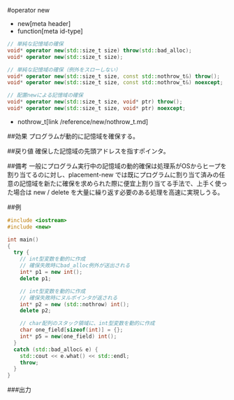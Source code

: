 #operator new
* new[meta header]
* function[meta id-type]

```cpp
// 単純な記憶域の確保
void* operator new(std::size_t size) throw(std::bad_alloc);				// C++03 まで
void* operator new(std::size_t size);									// C++11 から

// 単純な記憶域の確保（例外をスローしない）
void* operator new(std::size_t size, const std::nothrow_t&) throw();	// C++03 まで
void* operator new(std::size_t size, const std::nothrow_t&) noexcept;	// C++11 から

// 配置newによる記憶域の確保
void* operator new(std::size_t size, void* ptr) throw();				// C++03 まで
void* operator new(std::size_t size, void* ptr) noexcept;				// C++11 から
```
* nothrow_t[link /reference/new/nothrow_t.md]


##効果
プログラムが動的に記憶域を確保する。


##戻り値
確保した記憶域の先頭アドレスを指すポインタ。


##備考
一般にプログラム実行中の記憶域の動的確保は処理系がOSからヒープを割り当てるのに対し、placement-new では既にプログラムに割り当て済みの任意の記憶域を新たに確保を求められた際に便宜上割り当てる手法で、上手く使った場合は new / delete を大量に繰り返す必要のある処理を高速に実現しうる。


##例
```cpp
#include <iostream>
#include <new>

int main()
{
  try {
    // int型変数を動的に作成
    // 確保失敗時にbad_alloc例外が送出される
    int* p1 = new int();
    delete p1;

    // int型変数を動的に作成
    // 確保失敗時にヌルポインタが返される
    int* p2 = new (std::nothrow) int();
    delete p2;

    // char配列のスタック領域に、int型変数を動的に作成
    char one_field[sizeof(int)] = {};
    int* p5 = new(one_field) int();
  }
  catch (std::bad_alloc& e) {
    std::cout << e.what() << std::endl;
    throw;
  }
}
```

###出力
```
```
